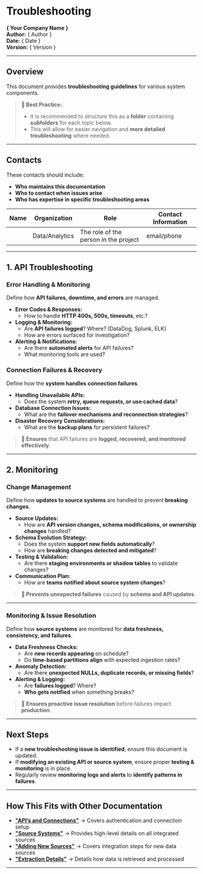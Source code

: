 # Troubleshooting  
**{ Your Company Name }**  
**Author:** { Author }  
**Date:** { Date }  
**Version:** { Version }  

---

## Overview  
This document provides **troubleshooting guidelines** for various system components.  

> **📌 Best Practice:**  
> - It is recommended to structure this as a **folder** containing **subfolders** for each topic below.  
> - This will allow for easier navigation and **more detailed troubleshooting** where needed.  

---

## Contacts  
These contacts should include:  
- **Who maintains this documentation**  
- **Who to contact when issues arise**  
- **Who has expertise in specific troubleshooting areas**  

| Name  | Organization   | Role                                  | Contact Information |
|-------|--------------|---------------------------------------|---------------------|
|       | Data/Analytics | The role of the person in the project | email/phone |

---

## 1. API Troubleshooting  

### **Error Handling & Monitoring**  
Define how **API failures, downtime, and errors** are managed.  

- **Error Codes & Responses:**  
  - How to handle **HTTP 400s, 500s, timeouts**, etc.?  
- **Logging & Monitoring:**  
  - Are **API failures logged**? Where? (DataDog, Splunk, ELK)  
  - How are errors surfaced for investigation?  
- **Alerting & Notifications:**  
  - Are there **automated alerts** for API failures?  
  - What monitoring tools are used?  

### **Connection Failures & Recovery**  
Define how the **system handles connection failures**.  

- **Handling Unavailable APIs:**  
  - Does the system **retry, queue requests, or use cached data**?  
- **Database Connection Issues:**  
  - What are the **failover mechanisms and reconnection strategies**?  
- **Disaster Recovery Considerations:**  
  - What are the **backup plans** for persistent failures?  

> **📌 Ensures** that API failures are **logged, recovered, and monitored effectively**.  

---

## 2. Monitoring  

### **Change Management**  
Define how **updates to source systems** are handled to prevent **breaking changes**.  

- **Source Updates:**  
  - How are **API version changes, schema modifications, or ownership changes** handled?  
- **Schema Evolution Strategy:**  
  - Does the system **support new fields automatically**?  
  - How are **breaking changes detected and mitigated**?  
- **Testing & Validation:**  
  - Are there **staging environments or shadow tables** to validate changes?  
- **Communication Plan:**  
  - How are **teams notified about source system changes**?  

> **📌 Prevents unexpected failures** caused by **schema and API updates**.  

---

### **Monitoring & Issue Resolution**  
Define how **source systems** are monitored for **data freshness, consistency, and failures**.  

- **Data Freshness Checks:**  
  - Are **new records appearing** on schedule?  
  - Do **time-based partitions align** with expected ingestion rates?  
- **Anomaly Detection:**  
  - Are there **unexpected NULLs, duplicate records, or missing fields**?  
- **Alerting & Logging:**  
  - Are **failures logged**? Where?  
  - **Who gets notified** when something breaks?  

> **📌 Ensures proactive issue resolution** before failures impact **production**.  

---

## Next Steps  
- If a **new troubleshooting issue is identified**, ensure this document is updated.  
- If **modifying an existing API or source system**, ensure proper **testing & monitoring** is in place.  
- Regularly review **monitoring logs and alerts** to **identify patterns in failures**.  

---

## How This Fits with Other Documentation  
- **["API’s and Connections"](api_connections.md)** → Covers authentication and connection setup  
- **["Source Systems"](source_systems.md)** → Provides high-level details on all integrated sources  
- **["Adding New Sources"](adding_new_sources.md)** → Covers integration steps for new data sources  
- **["Extraction Details"](extraction_details.md)** → Details how data is retrieved and processed  

---
